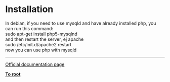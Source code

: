 # Installation



In debian, if you need to use mysqld and have already installed php, you can run this command:<br>sudo apt-get install php5-mysqlnd<br>and then restart the server, ej apache<br>sudo /etc/init.d/apache2 restart<br>now you can use php with mysqld  

---

[Official documentation page](https://www.php.net/manual/en/mysqlnd.install.php)

**[To root](/README.md)**